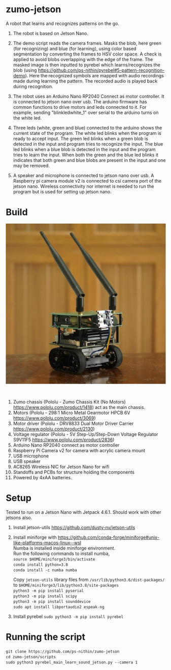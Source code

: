 # zumo-jetson

A robot that learns and recognizes patterns on the go.

1. The robot is based on Jetson Nano.

2. The demo script reads the camera frames. Masks the blob, here green (for recognizing) and blue (for learning), using color based segmentation by converting the frames to HSV color space. A check is applied to avoid blobs overlapping with the edge of the frame. The masked image is then inputted to pyrebel which learns/recognizes the blob (using https://github.com/ps-nithin/pyrebel#5-pattern-recognition-demo). Here the recognized symbols are mapped with audio recordings made during learning the pattern. The recorded audio is played back during recognition.

3. The robot uses an Arduino Nano RP2040 Connect as motor controller. It is connected to jetson nano over usb. The arduino firmware has common functions to drive motors and leds connected to it. For example, sending "blinkledwhite_1" over serial to the arduino turns on the white led.

4. Three leds (white, green and blue) connected to the arduino shows the current state of the program. The white led blinks when the program is ready to accept input. The green led blinks when a green blob is detected in the input and program tries to recognize the input. The blue led blinks when a blue blob is detected in the input and the program tries to learn the input. When both the green and the blue led blinks it indicates that both green and blue blobs are present in the input and one may be removed.

5. A speaker and microphone is connected to jetson nano over usb. A Raspberry pi camera module v2 is connected to csi camera port of the jetson nano. Wireless connectivity nor internet is needed to run the program but is used for setting up jetson nano.

# Build
<p align="center"><img src="images/zumo-jetson1.jpg"></img></p><br>

1. Zumo chassis (Pololu - Zumo Chassis Kit (No Motors) https://www.pololu.com/product/1418) act as the main chassis.
2. Motors (Pololu - 298:1 Micro Metal Gearmotor HPCB 6V https://www.pololu.com/product/3069)
3. Motor driver (Pololu - DRV8833 Dual Motor Driver Carrier https://www.pololu.com/product/2130)
4. Voltage regulator (Pololu - 5V Step-Up/Step-Down Voltage Regulator S9V11F5 https://www.pololu.com/product/2836)
5. Arduino Nano RP2040 connect as motor controller
6. Raspberry Pi Camera v2 for camera with acrylic camera mount
7. USB microphone
8. USB speaker
9. AC8265 Wireless NIC for Jetson Nano for wifi
10. Standoffs and PCBs for structure holding the components
11. Powered by 4xAA batteries.

# Setup
Tested to run on a Jetson Nano with Jetpack 4.6.1. Should work with other jetsons also.
1. Install jetson-utils
https://github.com/dusty-nv/jetson-utils

2. Install miniforge with https://github.com/conda-forge/miniforge#unix-like-platforms-macos-linux--wsl<br>
     Numba is installed inside miniforge environment.<br>
     Run the following commands to install numba,<br>
     `source $HOME/miniforge3/bin/activate`<br>
     `conda install python=3.8`<br>
     `conda install -c numba numba`<br>
     
     Copy `jetson-utils` library files from `/usr/lib/python3.6/dist-packages/` to `$HOME/miniforge3/lib/python3.8/site-packages`<br>
     `python3 -m pip install pyserial`<br>
     `python3 -m pip install scipy`<br>
     `python3 -m pip install sounddevice`<br>
     `sudo apt install libportaudio2 espeak-ng`<br>
    
4. Install pyrebel 
`sudo python3 -m pip install pyrebel`

# Running the script
`git clone https://github.com/ps-nithin/zumo-jetson`<br>
`cd zumo-jetson/scripts`<br>
`sudo python3 pyrebel_main_learn_sound_jetson.py --camera 1`<br>
